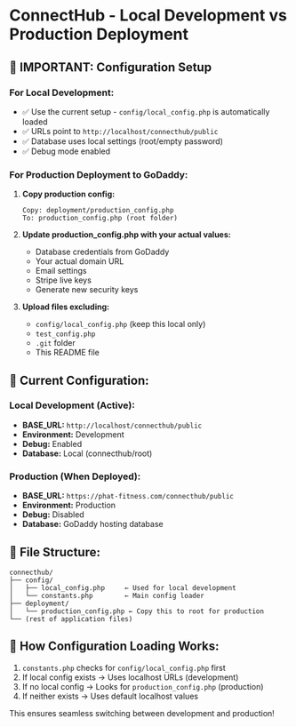 # ConnectHub - Local Development vs Production Deployment

## 🚀 **IMPORTANT: Configuration Setup**

### **For Local Development:**
- ✅ Use the current setup - `config/local_config.php` is automatically loaded
- ✅ URLs point to `http://localhost/connecthub/public`
- ✅ Database uses local settings (root/empty password)
- ✅ Debug mode enabled

### **For Production Deployment to GoDaddy:**

1. **Copy production config:**
   ```
   Copy: deployment/production_config.php 
   To: production_config.php (root folder)
   ```

2. **Update production_config.php with your actual values:**
   - Database credentials from GoDaddy
   - Your actual domain URL
   - Email settings
   - Stripe live keys
   - Generate new security keys

3. **Upload files excluding:**
   - `config/local_config.php` (keep this local only)
   - `test_config.php`
   - `.git` folder
   - This README file

## 🔧 **Current Configuration:**

### **Local Development (Active):**
- **BASE_URL:** `http://localhost/connecthub/public`
- **Environment:** Development
- **Debug:** Enabled
- **Database:** Local (connecthub/root)

### **Production (When Deployed):**
- **BASE_URL:** `https://phat-fitness.com/connecthub/public`
- **Environment:** Production  
- **Debug:** Disabled
- **Database:** GoDaddy hosting database

## 📁 **File Structure:**
```
connecthub/
├── config/
│   ├── local_config.php     ← Used for local development
│   └── constants.php        ← Main config loader
├── deployment/
│   └── production_config.php ← Copy this to root for production
└── (rest of application files)
```

## 🔄 **How Configuration Loading Works:**

1. `constants.php` checks for `config/local_config.php` first
2. If local config exists → Uses localhost URLs (development)
3. If no local config → Looks for `production_config.php` (production)
4. If neither exists → Uses default localhost values

This ensures seamless switching between development and production!